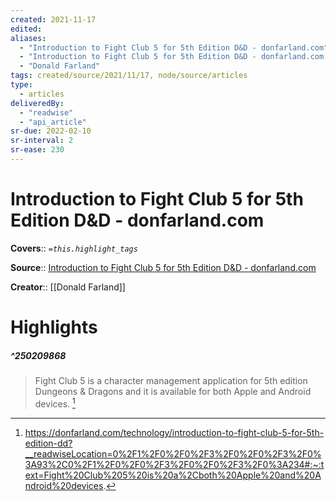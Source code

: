 ```yaml
---
created: 2021-11-17
edited: 
aliases:
  - "Introduction to Fight Club 5 for 5th Edition D&D - donfarland.com"
  - "Introduction to Fight Club 5 for 5th Edition D&D - donfarland.com by Donald Farland"
  - "Donald Farland"
tags: created/source/2021/11/17, node/source/articles
type: 
  - articles
deliveredBy: 
  - "readwise"
  - "api_article"
sr-due: 2022-02-10
sr-interval: 2
sr-ease: 230
---
```

# Introduction to Fight Club 5 for 5th Edition D&D - donfarland.com

**Covers**:: 
*`=this.highlight_tags`*

**Source**:: [Introduction to Fight Club 5 for 5th Edition D&D - donfarland.com](https://donfarland.com/technology/introduction-to-fight-club-5-for-5th-edition-dd)

**Creator**:: [[Donald Farland]]

# Highlights
##### ^250209868
  
> Fight Club 5 is a character management application for 5th edition Dungeons & Dragons and it is available for both Apple and Android devices. 
  [^250209868]

[^250209868]: https://donfarland.com/technology/introduction-to-fight-club-5-for-5th-edition-dd?__readwiseLocation=0%2F1%2F0%2F0%2F3%2F0%2F0%2F3%2F0%3A93%2C0%2F1%2F0%2F0%2F3%2F0%2F0%2F3%2F0%3A234#:~:text=Fight%20Club%205%20is%20a%2Cboth%20Apple%20and%20Android%20devices.

